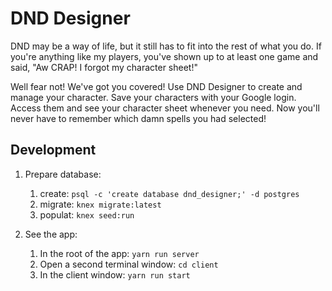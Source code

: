 # DND Designer

DND may be a way of life, but it still has to fit into the rest of what you do. If you're anything like my players, you've shown up to at least one game and said, "Aw CRAP! I forgot my character sheet!"

Well fear not! We've got you covered! Use DND Designer to create and manage your character. Save your characters with your Google login. Access them and see your character sheet whenever you need. Now you'll never have to remember which damn spells you had selected!

## Development

1. Prepare database:
    1. create: `psql -c 'create database dnd_designer;' -d postgres`
    2. migrate: `knex migrate:latest`
    3. populat: `knex seed:run`

2. See the app:
    1. In the root of the app: `yarn run server`
    2. Open a second terminal window: `cd client`
    3. In the client window: `yarn run start`
